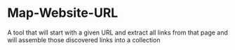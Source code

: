 # Map-Website-URL
A tool that will start with a given URL and extract all links from that page and will assemble those discovered links into a collection
